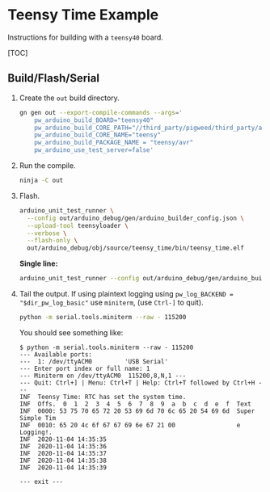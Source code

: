 # Teensy Time Example

Instructions for building with a `teensy40` board.

[TOC]

## Build/Flash/Serial

1. Create the `out` build directory.

   ```sh
   gn gen out --export-compile-commands --args='
       pw_arduino_build_BOARD="teensy40"
       pw_arduino_build_CORE_PATH="//third_party/pigweed/third_party/arduino/cores"
       pw_arduino_build_CORE_NAME="teensy"
       pw_arduino_build_PACKAGE_NAME = "teensy/avr"
       pw_arduino_use_test_server=false'
   ```

1. Run the compile.

   ```sh
   ninja -C out
   ```

1. Flash.

   ```sh
   arduino_unit_test_runner \
     --config out/arduino_debug/gen/arduino_builder_config.json \
     --upload-tool teensyloader \
     --verbose \
     --flash-only \
     out/arduino_debug/obj/source/teensy_time/bin/teensy_time.elf
   ```

   **Single line:**

   ```sh
   arduino_unit_test_runner --config out/arduino_debug/gen/arduino_builder_config.json --upload-tool teensyloader --verbose --flash-only out/arduino_debug/obj/source/teensy_time/bin/teensy_time.elf
   ```

1. Tail the output. If using plaintext logging using
   `pw_log_BACKEND = "$dir_pw_log_basic"` use `miniterm`, (use `Ctrl-]` to
   quit).

   ```sh
   python -m serial.tools.miniterm --raw - 115200
   ```

   You should see something like:

   ```text
   $ python -m serial.tools.miniterm --raw - 115200
   --- Available ports:
   ---  1: /dev/ttyACM0         'USB Serial'
   --- Enter port index or full name: 1
   --- Miniterm on /dev/ttyACM0  115200,8,N,1 ---
   --- Quit: Ctrl+] | Menu: Ctrl+T | Help: Ctrl+T followed by Ctrl+H ---
   INF  Teensy Time: RTC has set the system time.
   INF  Offs.  0  1  2  3  4  5  6  7  8  9  a  b  c  d  e  f  Text
   INF  0000: 53 75 70 65 72 20 53 69 6d 70 6c 65 20 54 69 6d  Super Simple Tim
   INF  0010: 65 20 4c 6f 67 67 69 6e 67 21 00                 e Logging!.
   INF  2020-11-04 14:35:35
   INF  2020-11-04 14:35:36
   INF  2020-11-04 14:35:37
   INF  2020-11-04 14:35:38
   INF  2020-11-04 14:35:39

   --- exit ---
   ```
